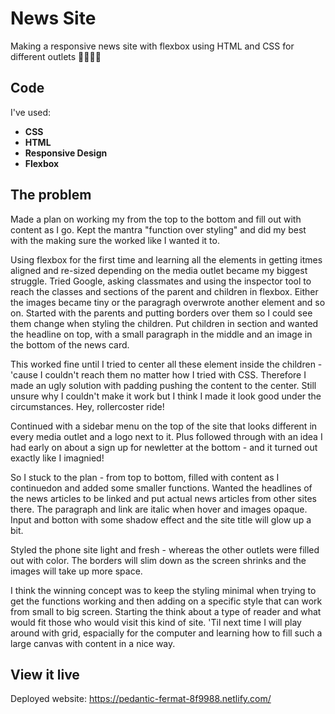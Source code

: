 # News Site

Making a responsive news site with flexbox using HTML and CSS for different outlets 📱🌸🐶📖

## Code
I've used:
  * **CSS**
  * **HTML**
  * **Responsive Design**
  * **Flexbox**

## The problem

Made a plan on working my from the top to the bottom and fill out with content as I go. Kept the mantra "function over styling" and did my best with the making sure the worked like I wanted it to. 

Using flexbox for the first time and learning all the elements in getting itmes aligned and re-sized depending on the media outlet became my biggest struggle. Tried Google, asking classmates and using the inspector tool to reach the classes and sections of the parent and children in flexbox. Either the images became tiny or the paragragh overwrote another element and so on. 
Started with the parents and putting borders over them so I could see them change when styling the children. Put children in section and wanted the headline on top, with a small paragraph in the middle and an image in the bottom of the news card.

This worked fine until I tried to center all these element inside the children - 'cause I couldn't reach them no matter how I tried with CSS. Therefore I made an ugly solution with padding pushing the content to the center. Still unsure why I couldn't make it work but I think I made it look good under the circumstances. Hey, rollercoster ride!

Continued with a sidebar menu on the top of the site that looks different in every media outlet and a logo next to it. Plus followed through with an idea I had early on about a sign up for newletter at the bottom - and it turned out exactly like I imagnied! 

So I stuck to the plan - from top to bottom, filled with content as I continuedon and added some smaller functions.
Wanted the headlines of the news articles to be linked and put actual news articles from other sites there. The paragraph and link are italic when hover and images opaque. Input and botton with some shadow effect and the site title will glow up a bit.

Styled the phone site light and fresh - whereas the other outlets were filled out with color. The borders will slim down as the screen shrinks and the images will take up more space.

I think the winning concept was to keep the styling minimal when trying to get the functions working and then adding on a specific style that can work from small to big screen. Starting the think about a type of reader and what would fit those who would visit this kind of site.
'Til next time I will play around with grid, espacially for the computer and learning how to fill such a large canvas with content in a nice way. 


## View it live

Deployed website:
https://pedantic-fermat-8f9988.netlify.com/

